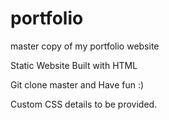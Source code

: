 # portfolio
master copy of my portfolio website

Static Website Built with HTML

Git clone master and Have fun :)

Custom CSS details to be provided.
